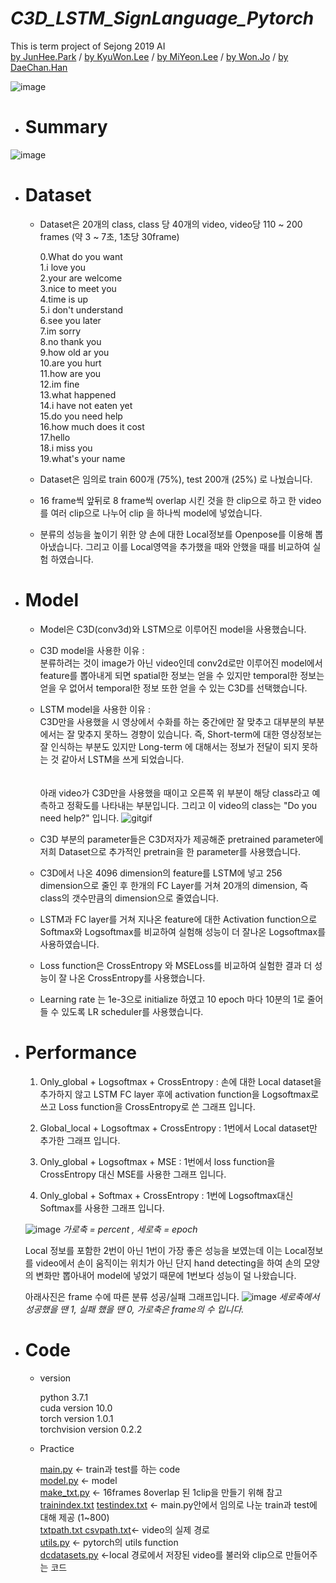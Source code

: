 # *C3D_LSTM_SignLanguage_Pytorch*
This is term project of Sejong 2019 AI<br> 
[by JunHee.Park](https://github.com/joooooonie) / 
[by KyuWon.Lee](https://github.com/KYUUUW) /
[by MiYeon.Lee](https://github.com/iammiori) /
[by Won.Jo](https://github.com/Jo-won) /
[by DaeChan.Han](https://github.com/big-chan)

![image](https://user-images.githubusercontent.com/46413594/59977686-65511800-960f-11e9-98c2-47c73d41a460.png)

  

- # Summary

![image](https://user-images.githubusercontent.com/46413594/59973642-6a956f00-95dd-11e9-80a6-cb659f663980.png)


- # Dataset

  - Dataset은 20개의 class, class 당 40개의 video, video당 110 ~ 200 frames (약 3 ~ 7초, 1초당 30frame)
  
    0.What do you want<br>
    1.i love you<br>
    2.your are welcome<br>
    3.nice to meet you<br>
    4.time is up<br>
    5.i don't understand<br>
    6.see you later<br>
    7.im sorry<br>
    8.no thank you<br>
    9.how old ar you<br>
    10.are you hurt<br>
    11.how are you<br>
    12.im fine<br>
    13.what happened<br>
    14.i have not eaten yet<br>
    15.do you need help<br>
    16.how much does it cost<br>
    17.hello<br>
    18.i miss you<br>
    19.what's your name<br>
  
  - Dataset은 임의로 train 600개 (75%), test 200개 (25%) 로 나눴습니다.
  
  - 16 frame씩 앞뒤로 8 frame씩 overlap 시킨 것을 한 clip으로 하고 한 video 를 여러 clip으로 나누어 clip 을 하나씩 model에 넣었습니다.
  
  - 분류의 성능을 높이기 위한 양 손에 대한 Local정보를 Openpose를 이용해 뽑아냈습니다. 그리고 이를 Local영역을 추가했을 때와 안했을 때를 비교하여 실험 하였습니다.
  
  
- # Model
  
  - Model은 C3D(conv3d)와 LSTM으로 이루어진 model을 사용했습니다.
  
  - C3D model을 사용한 이유 : <br>분류하려는 것이 image가 아닌 video인데 conv2d로만 이루어진 model에서 feature를 뽑아내게 되면 spatial한 정보는 얻을 수 있지만 temporal한 정보는 얻을 우 없어서 temporal한 정보 또한 얻을 수 있는 C3D를 선택했습니다.
  
  - LSTM model을 사용한 이유 : <br> C3D만을 사용했을 시 영상에서 수화를 하는 중간에만 잘 맞추고 대부분의 부분에서는 잘 맞추지 못하느 경향이 있습니다. 즉, Short-term에 대한 영상정보는 잘 인식하는 부분도 있지만 Long-term 에 대해서는 정보가 전달이 되지 못하는 것 같아서 LSTM을 쓰게 되었습니다.<br><br><br>
  아래 video가 C3D만을 사용했을 때이고 오른쪽 위 부분이 해당 class라고 예측하고 정확도를 나타내는 부분입니다.
  그리고 이 video의 class는 "Do you need help?" 입니다.
![gitgif](https://user-images.githubusercontent.com/46413594/59976843-db03b680-9604-11e9-9962-d1646ff92895.gif)

  
  - C3D 부분의 parameter들은 C3D저자가 제공해준 pretrained parameter에 저희 Dataset으로 추가적인 pretrain을 한 parameter를 사용했습니다.
  
  - C3D에서 나온 4096 dimension의 feature를 LSTM에 넣고 256 dimension으로 줄인 후 한개의 FC Layer를 거쳐 20개의 dimension, 즉 class의 갯수만큼의 dimension으로 줄였습니다.
  
  - LSTM과 FC layer를 거쳐 지나온 feature에 대한 Activation function으로 Softmax와 Logsoftmax를 비교하여 실험해 성능이 더 잘나온 Logsoftmax를 사용하였습니다.
  
  - Loss function은 CrossEntropy 와 MSELoss를 비교하여 실험한 결과 더 성능이 잘 나온 CrossEntropy를 사용했습니다.
  
  - Learning rate 는 1e-3으로 initialize 하였고 10 epoch 마다 10분의 1로 줄어들 수 있도록 LR scheduler를 사용했습니다.
  
  
- # Performance
  
  1. Only_global + Logsoftmax + CrossEntropy : 손에 대한 Local dataset을 추가하지 않고 LSTM FC layer 후에 activation function을 Logsoftmax로 쓰고 Loss function을 CrossEntropy로 쓴 그래프 입니다.
  
  2. Global_local + Logsoftmax + CrossEntropy : 1번에서 Local dataset만 추가한 그래프 입니다.
  
  3. Only_global + Logsoftmax + MSE : 1번에서 loss function을 CrossEntropy 대신 MSE를 사용한 그래프 입니다.
  
  4. Only_global + Softmax + CrossEntropy : 1번에 Logsoftmax대신 Softmax를 사용한 그래프 입니다.
  
  ![image](https://user-images.githubusercontent.com/46413594/59975099-2317de80-95ef-11e9-90dd-f530d8080f62.png)
  _가로축 = percent , 세로축 = epoch_
  
  Local 정보를 포함한 2번이 아닌 1번이 가장 좋은 성능을 보였는데 이는 Local정보를 video에서 손이 움직이는 위치가 아닌 단지 hand detecting을 하여 손의 모양의 변화만 뽑아내어 model에 넣었기 때문에 1번보다 성능이 덜 나왔습니다.
  
  아래사진은 frame 수에 따른 분류 성공/실패 그래프입니다.
  ![image](https://user-images.githubusercontent.com/46413594/59975742-60339f00-95f6-11e9-8d01-58be2bf21eca.png)
  _세로축에서 성공했을 땐 1, 실패 했을 땐 0, 가로축은 frame의 수 입니다._
  
  
- # Code

  - version
    
    python 3.7.1<br>
    cuda version 10.0<br>
    torch version 1.0.1<br>
    torchvision version 0.2.2<br>
  
  - Practice
    
    [main.py](https://github.com/Jo-won/C3D_LSTM_SignLanguage_Pytorch/blob/master/main.py) <- train과 test를 하는 code<br>
    [model.py](https://github.com/Jo-won/C3D_LSTM_SignLanguage_Pytorch/blob/master/model.py) <- model<br>
    [make_txt.py](https://github.com/Jo-won/C3D_LSTM_SignLanguage_Pytorch/blob/master/make_txt.py) <- 16frames 8overlap 된 1clip을 만들기 위해 참고<br>
    [trainindex.txt](https://github.com/Jo-won/C3D_LSTM_SignLanguage_Pytorch/blob/master/trainindex.txt)  [testindex.txt](https://github.com/Jo-won/C3D_LSTM_SignLanguage_Pytorch/blob/master/testindex.txt) <- main.py안에서 임의로 나눈 train과 test에 대해 제공 (1~800)<br>
    [txtpath.txt ](https://github.com/Jo-won/C3D_LSTM_SignLanguage_Pytorch/blob/master/testindex.txt) [csvpath.txt]()<- video의 실제 경로<br>
    [utils.py](https://github.com/Jo-won/C3D_LSTM_SignLanguage_Pytorch/blob/master/utils.py) <- pytorch의 utils function<br>
    [dcdatasets.py](https://github.com/Jo-won/C3D_LSTM_SignLanguage_Pytorch/blob/master/dcdatasets.py) <-local 경로에서 저장된 video를 불러와 clip으로 만들어주는 코드<br>
    
    
    
  

